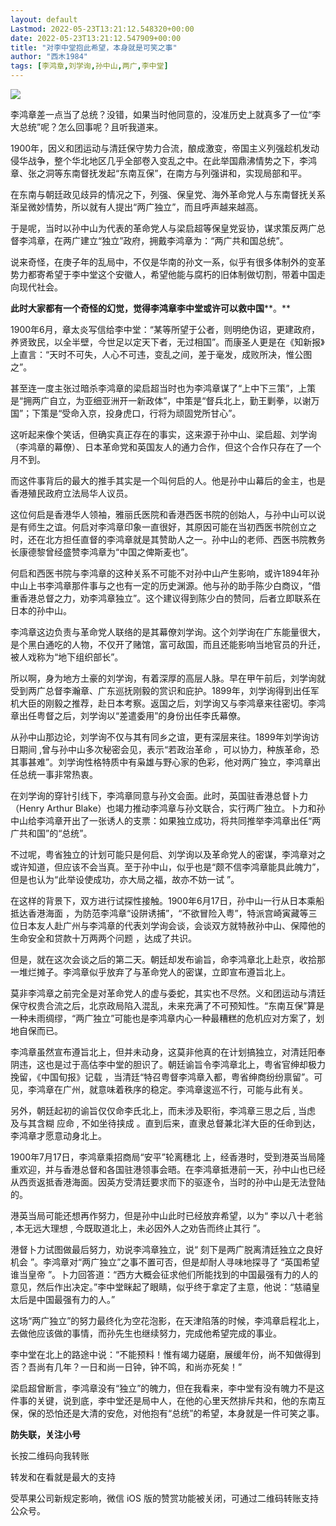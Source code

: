 ```yaml
---
layout: default
Lastmod: 2022-05-23T13:21:12.548320+00:00
date: 2022-05-23T13:21:12.547909+00:00
title: "对李中堂抱此希望，本身就是可笑之事"
author: "西木1984"
tags: [李鸿章,刘学询,孙中山,两广,李中堂]
---
```


![](https://images.weserv.nl/?url=https%3A//mmbiz.qpic.cn/mmbiz_jpg/tsYsiaNe6Y54PYTtPmTILddcvhskISNZ2hxRIFLaScIEogpCjECFZXic526D6AQq9n38IPBGw4QddV52qdvmfic8Q/640%3Fwx_fmt%3Djpeg)

李鸿章差一点当了总统？没错，如果当时他同意的，没准历史上就真多了一位“李大总统”呢？怎么回事呢？且听我道来。

1900年，因义和团运动与清廷保守势力合流，酿成激变，帝国主义列强趁机发动侵华战争，整个华北地区几乎全部卷入变乱之中。在此举国鼎沸情势之下，李鸿章、张之洞等东南督抚发起“东南互保”，在南方与列强讲和，实现局部和平。

在东南与朝廷政见歧异的情况之下，列强、保皇党、海外革命党人与东南督抚关系渐呈微妙情势，所以就有人提出“两广独立”，而且呼声越来越高。

于是呢，当时以孙中山为代表的革命党人与梁启超等保皇党妥协，谋求策反两广总督李鸿章，在两广建立“独立”政府，拥戴李鸿章为：“两广共和国总统”。

说来奇怪，在庚子年的乱局中，不仅是华南的孙文一系，似乎有很多体制外的变革势力都寄希望于李中堂这个安徽人，希望他能与腐朽的旧体制做切割，带着中国走向现代社会。

**此时大家都有一个奇怪的幻觉，觉得****李鸿章****李中堂或许可以救中国****。**

1900年6月，章太炎写信给李中堂：“某等所望于公者，则明绝伪诏，更建政府，养贤致民，以全半壁，今世足以定天下者，无过相国”。而康圣人更是在《知新报》上直言：“天时不可失，人心不可违，变乱之间，差于毫发，成败所决，惟公图之”。

甚至连一度主张过暗杀李鸿章的梁启超当时也为李鸿章谋了“上中下三策”，上策是“拥两广自立，为亚细亚洲开一新政体”，中策是“督兵北上，勤王剿拳，以谢万国”；下策是“受命入京，投身虎口，行将为顽固党所甘心”。

这听起来像个笑话，但确实真正存在的事实，这来源于孙中山、梁启超、刘学询（李鸿章的幕僚）、日本革命党和英国友人的通力合作，但这个合作只存在了一个月不到。

而这件事背后的最大的推手其实是一个叫何启的人。他是孙中山幕后的金主，也是香港殖民政府立法局华人议员。

这位何启是香港华人领袖，雅丽氏医院和香港西医书院的创始人，与孙中山可以说是有师生之谊。何启对李鸿章印象一直很好，其原因可能在当初西医书院创立之时，还在北方担任直督的李鸿章就是其赞助人之一。孙中山的老师、西医书院教务长康德黎曾经盛赞李鸿章为“中国之俾斯麦也”。

何启和西医书院与李鸿章的这种关系不可能不对孙中山产生影响，或许1894年孙中山上书李鸿章那件事与之也有一定的历史渊源。他与孙的助手陈少白商议，“借重香港总督之力，劝李鸿章独立”。这个建议得到陈少白的赞同，后者立即联系在日本的孙中山。

李鸿章这边负责与革命党人联络的是其幕僚刘学询。这个刘学询在广东能量很大，是个黑白通吃的人物，不仅开了赌馆，富可敌国，而且还能影响当地官员的升迁，被人戏称为“地下组织部长”。

所以啊，身为地方土豪的刘学询，有着深厚的高层人脉。早在甲午前后，刘学询就受到两广总督李瀚章、广东巡抚刚毅的赏识和庇护。1899年，刘学询得到出任军机大臣的刚毅之推荐，赴日本考察。返国之后，刘学询又与李鸿章来往密切。李鸿章出任粤督之后，刘学询以“差遣委用”的身份出任李氏幕僚。

从孙中山那边论，刘学询不仅与其有同乡之谊，更有深层来往。1899年刘学询访日期间 ,曾与孙中山多次秘密会见，表示“若政治革命 ，可以协力，种族革命，恐其事甚难”。刘学询性格特质中有枭雄与野心家的色彩，他对两广独立，李鸿章出任总统一事非常热衷。

在刘学询的穿针引线下，李鸿章同意与孙文会面。此时，英国驻香港总督卜力（Henry Arthur Blake）也竭力推动李鸿章与孙文联合，实行两广独立。卜力和孙中山给李鸿章开出了一张诱人的支票：如果独立成功，将共同推举李鸿章出任“两广共和国”的“总统”。

不过呢，粤省独立的计划可能只是何启、刘学询以及革命党人的密谋，李鸿章对之或许知道，但应该不会当真。至于孙中山，似乎也是“颇不信李鸿章能具此魄力”，但是也认为“此举设使成功，亦大局之福，故亦不妨一试 ”。

在这样的背景下，双方进行试探性接触。1900年6月17日，孙中山一行从日本乘船抵达香港海面 ，为防范李鸿章“设阱诱捕”，“不欲冒险入粤”，特派宫崎寅藏等三位日本友人赴广州与李鸿章的代表刘学询会谈，会谈双方就特赦孙中山、保障他的生命安全和贷款十万两两个问题 ，达成了共识。

但是，就在这次会谈之后的第二天。朝廷却发布谕旨，命李鸿章北上赴京，收拾那一堆烂摊子。李鸿章似乎放弃了与革命党人的密谋，立即宣布遵旨北上。

莫非李鸿章之前完全是对革命党人的虚与委蛇，其实也不尽然。义和团运动与清廷保守权贵合流之后，北京政局陷入混乱，未来充满了不可预知性。“东南互保”算是一种未雨绸缪，“两广独立”可能也是李鸿章内心一种最糟糕的危机应对方案了，划地自保而已。

李鸿章虽然宣布遵旨北上，但并未动身，这莫非他真的在计划搞独立，对清廷阳奉阴违，这也是过于高估李中堂的胆识了。朝廷谕旨令李鸿章北上，粤省官绅却极力挽留，《中国旬报》记载 ，当清廷“特召粤督李鸿章入都，粤省绅商纷纷禀留”。可见，李鸿章在广州，就意味着秩序的稳定。李鸿章逡巡不行，可能与此有关。

另外，朝廷起初的谕旨仅仅命李氏北上，而未涉及职衔，李鸿章三思之后 , 当虑 及与其含糊 应命 , 不如坐待挟成 。直到后来，直隶总督兼北洋大臣的任命到达，李鸿章才愿意动身北上。

1900年7月17日，李鸿章乘招商局“安平”轮离穗北 上，经香港时，受到港英当局隆重欢迎，并与香港总督和各国驻港领事会晤。在李鸿章抵港前一天，孙中山也已经从西贡返抵香港海面。因英方受清廷要求而下的驱逐令，当时的孙中山是无法登陆的。

港英当局可能还想再作努力，但是孙中山此时已经放弃希望，以为“ 李以八十老翁 , 本无远大理想 , 今既取道北上，未必因外人之劝告而终止其行 ”。

港督卜力试图做最后努力，劝说李鸿章独立，说“ 刻下是两广脱离清廷独立之良好机会 ”。李鸿章对“两广独立”之事不置可否，但是却耐人寻味地探寻了 “英国希望谁当皇帝 ”。卜力回答道：“西方大概会征求他们所能找到的中国最强有力的人的意见，然后作出决定。”李中堂眯起了眼睛，似乎终于拿定了主意，他说：“慈禧皇太后是中国最强有力的人。”

这场“两广独立”的努力最终化为空花泡影，在天津陷落的时候，李鸿章启程北上，去做他应该做的事情，而孙先生也继续努力，完成他希望完成的事业。

李中堂在北上的路途中说：“不能预料！惟有竭力磋磨，展缓年份，尚不知做得到否？吾尚有几年？一日和尚一日钟，钟不鸣，和尚亦死矣！”

梁启超曾断言，李鸿章没有“独立”的魄力，但在我看来，李中堂有没有魄力不是这件事的关键，说到底，李中堂还是局中人，在他的心里天然排斥共和，他的东南互保，保的恐怕还是大清的安危，对他抱有“总统”的希望，本身就是一件可笑之事。

**防失联，关注小号**

长按二维码向我转账

转发和在看就是最大的支持

受苹果公司新规定影响，微信 iOS 版的赞赏功能被关闭，可通过二维码转账支持公众号。

